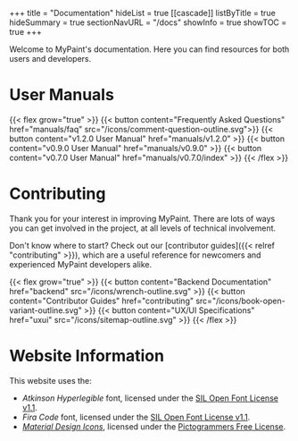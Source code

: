 +++
title = "Documentation"
hideList = true
[[cascade]]
listByTitle = true
hideSummary = true
sectionNavURL = "/docs"
showInfo = true
showTOC = true
+++

Welcome to MyPaint's documentation. Here you can find resources for both users
and developers.<!--more-->

# User Manuals
{{< flex grow="true" >}}
    {{< button content="Frequently Asked Questions" href="manuals/faq"
src="/icons/comment-question-outline.svg">}}
    {{< button content="v1.2.0 User Manual" href="manuals/v1.2.0" >}}
    {{< button content="v0.9.0 User Manual" href="manuals/v0.9.0" >}}
    {{< button content="v0.7.0 User Manual" href="manuals/v0.7.0/index" >}}
{{< /flex >}}

# Contributing
Thank you for your interest in improving MyPaint. There are lots of ways you can
get involved in the project, at all levels of technical involvement.

Don't know where to start? Check out our [contributor guides]({{< relref "contributing" >}}),
which are a useful reference for newcomers and experienced MyPaint developers alike.

{{< flex grow="true" >}}
    {{< button content="Backend Documentation" href="backend" src="/icons/wrench-outline.svg" >}}
    {{< button content="Contributor Guides" href="contributing" src="/icons/book-open-variant-outline.svg" >}}
    {{< button content="UX/UI Specifications" href="uxui" src="/icons/sitemap-outline.svg" >}}
{{< /flex >}}

# Website Information
This website uses the:
- *Atkinson Hyperlegible* font, licensed under the [SIL Open Font
License v1.1][OFL].
- *Fira Code* font, licensed under the [SIL Open Font
License v1.1][OFL].
- *[Material Design Icons][Pictogrammers]*, licensed
under the [Pictogrammers Free License][Pictogrammers-license].

[OFL]: https://openfontlicense.org/
[Pictogrammers]: https://pictogrammers.com/
[Pictogrammers-license]: https://pictogrammers.com/docs/general/license/
